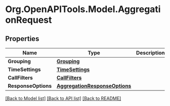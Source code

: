 
# Org.OpenAPITools.Model.AggregationRequest

## Properties

Name | Type | Description | Notes
------------ | ------------- | ------------- | -------------
**Grouping** | [**Grouping**](Grouping.md) |  | 
**TimeSettings** | [**TimeSettings**](TimeSettings.md) |  | 
**CallFilters** | [**CallFilters**](CallFilters.md) |  | [optional] 
**ResponseOptions** | [**AggregationResponseOptions**](AggregationResponseOptions.md) |  | 

[[Back to Model list]](../README.md#documentation-for-models)
[[Back to API list]](../README.md#documentation-for-api-endpoints)
[[Back to README]](../README.md)

